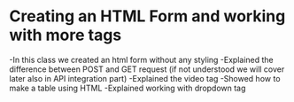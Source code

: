 # Creating an HTML Form and working with more tags

-In this class we created an html form without any styling 
-Explained the difference between POST and GET request (if not understood we will cover later also in API integration part)
-Explained the video tag
-Showed how to make a table using HTML
-Explained working with dropdown tag
